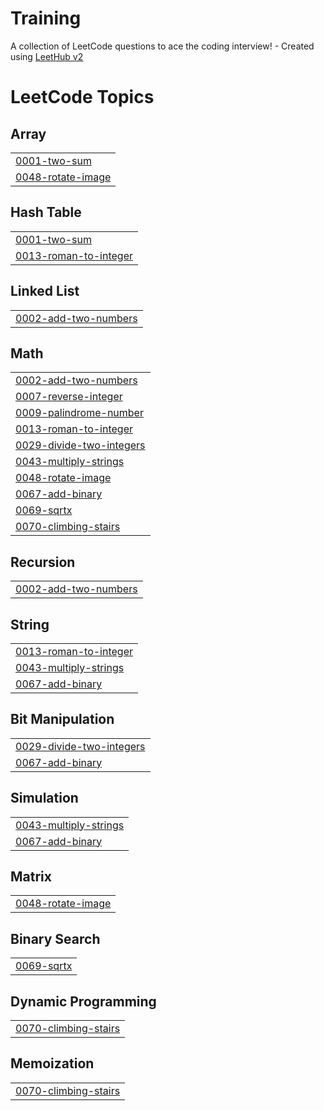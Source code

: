 # Training
A collection of LeetCode questions to ace the coding interview! - Created using [LeetHub v2](https://github.com/arunbhardwaj/LeetHub-2.0)

<!---LeetCode Topics Start-->
# LeetCode Topics
## Array
|  |
| ------- |
| [0001-two-sum](https://github.com/SabariKarthik-04/Training/tree/master/0001-two-sum) |
| [0048-rotate-image](https://github.com/SabariKarthik-04/Training/tree/master/0048-rotate-image) |
## Hash Table
|  |
| ------- |
| [0001-two-sum](https://github.com/SabariKarthik-04/Training/tree/master/0001-two-sum) |
| [0013-roman-to-integer](https://github.com/SabariKarthik-04/Training/tree/master/0013-roman-to-integer) |
## Linked List
|  |
| ------- |
| [0002-add-two-numbers](https://github.com/SabariKarthik-04/Training/tree/master/0002-add-two-numbers) |
## Math
|  |
| ------- |
| [0002-add-two-numbers](https://github.com/SabariKarthik-04/Training/tree/master/0002-add-two-numbers) |
| [0007-reverse-integer](https://github.com/SabariKarthik-04/Training/tree/master/0007-reverse-integer) |
| [0009-palindrome-number](https://github.com/SabariKarthik-04/Training/tree/master/0009-palindrome-number) |
| [0013-roman-to-integer](https://github.com/SabariKarthik-04/Training/tree/master/0013-roman-to-integer) |
| [0029-divide-two-integers](https://github.com/SabariKarthik-04/Training/tree/master/0029-divide-two-integers) |
| [0043-multiply-strings](https://github.com/SabariKarthik-04/Training/tree/master/0043-multiply-strings) |
| [0048-rotate-image](https://github.com/SabariKarthik-04/Training/tree/master/0048-rotate-image) |
| [0067-add-binary](https://github.com/SabariKarthik-04/Training/tree/master/0067-add-binary) |
| [0069-sqrtx](https://github.com/SabariKarthik-04/Training/tree/master/0069-sqrtx) |
| [0070-climbing-stairs](https://github.com/SabariKarthik-04/Training/tree/master/0070-climbing-stairs) |
## Recursion
|  |
| ------- |
| [0002-add-two-numbers](https://github.com/SabariKarthik-04/Training/tree/master/0002-add-two-numbers) |
## String
|  |
| ------- |
| [0013-roman-to-integer](https://github.com/SabariKarthik-04/Training/tree/master/0013-roman-to-integer) |
| [0043-multiply-strings](https://github.com/SabariKarthik-04/Training/tree/master/0043-multiply-strings) |
| [0067-add-binary](https://github.com/SabariKarthik-04/Training/tree/master/0067-add-binary) |
## Bit Manipulation
|  |
| ------- |
| [0029-divide-two-integers](https://github.com/SabariKarthik-04/Training/tree/master/0029-divide-two-integers) |
| [0067-add-binary](https://github.com/SabariKarthik-04/Training/tree/master/0067-add-binary) |
## Simulation
|  |
| ------- |
| [0043-multiply-strings](https://github.com/SabariKarthik-04/Training/tree/master/0043-multiply-strings) |
| [0067-add-binary](https://github.com/SabariKarthik-04/Training/tree/master/0067-add-binary) |
## Matrix
|  |
| ------- |
| [0048-rotate-image](https://github.com/SabariKarthik-04/Training/tree/master/0048-rotate-image) |
## Binary Search
|  |
| ------- |
| [0069-sqrtx](https://github.com/SabariKarthik-04/Training/tree/master/0069-sqrtx) |
## Dynamic Programming
|  |
| ------- |
| [0070-climbing-stairs](https://github.com/SabariKarthik-04/Training/tree/master/0070-climbing-stairs) |
## Memoization
|  |
| ------- |
| [0070-climbing-stairs](https://github.com/SabariKarthik-04/Training/tree/master/0070-climbing-stairs) |
<!---LeetCode Topics End-->